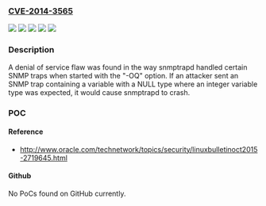 ### [CVE-2014-3565](https://cve.mitre.org/cgi-bin/cvename.cgi?name=CVE-2014-3565)
![](https://img.shields.io/static/v1?label=Product&message=Red%20Hat%20Enterprise%20Linux%206&color=blue)
![](https://img.shields.io/static/v1?label=Product&message=Red%20Hat%20Enterprise%20Linux%207&color=blue)
![](https://img.shields.io/static/v1?label=Version&message=!%201%3A5.5-54.el6%20&color=brighgreen)
![](https://img.shields.io/static/v1?label=Version&message=!%201%3A5.7.2-24.el7%20&color=brighgreen)
![](https://img.shields.io/static/v1?label=Vulnerability&message=Access%20of%20Resource%20Using%20Incompatible%20Type%20('Type%20Confusion')&color=brighgreen)

### Description

A denial of service flaw was found in the way snmptrapd handled certain SNMP traps when started with the "-OQ" option. If an attacker sent an SNMP trap containing a variable with a NULL type where an integer variable type was expected, it would cause snmptrapd to crash.

### POC

#### Reference
- http://www.oracle.com/technetwork/topics/security/linuxbulletinoct2015-2719645.html

#### Github
No PoCs found on GitHub currently.


